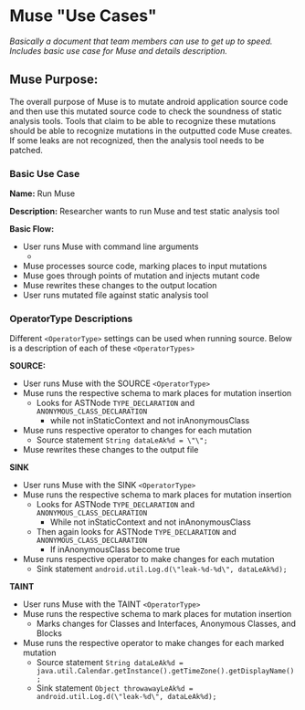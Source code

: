 # Muse "Use Cases"
*Basically a document that team members can use to get up to speed. Includes basic use case for Muse and details description.*


## Muse Purpose:
The overall purpose of Muse is to mutate android application source code and then use this mutated source code to check the soundness of static analysis tools. Tools that claim to be able to recognize these mutations should be able to recognize mutations in the outputted code Muse creates. If some leaks are not  recognized, then the analysis tool needs to be patched.

### Basic Use Case
**Name:** 
Run Muse

**Description:** 
Researcher wants to run Muse and test static analysis tool

**Basic Flow:**
- User runs Muse with command line arguments
  - <libs4ast> <AppSourceCode> <AppName> <OutputPath> <OperatorType>
- Muse processes source code, marking places to input mutations
- Muse goes through points of mutation and injects mutant code
- Muse rewrites these changes to the output location
- User runs mutated file against static analysis tool


### OperatorType Descriptions

Different `<OperatorType>` settings can be used when running source. Below is a description of each of these `<OperatorTypes>`

**SOURCE:**
- User runs Muse with the SOURCE `<OperatorType>`
- Muse runs the respective schema to mark places for mutation insertion
  - Looks for ASTNode `TYPE_DECLARATION` and `ANONYMOUS_CLASS_DECLARATION`
    - while not inStaticContext and not inAnonymousClass
- Muse runs respective operator to changes for each mutation
  - Source statement `String dataLeAk%d = \"\";`
- Muse rewrites these changes to the output file

**SINK**
- User runs Muse with the SINK `<OperatorType>`
- Muse runs the respective schema to mark places for mutation insertion
  - Looks for ASTNode `TYPE_DECLARATION` and `ANONYMOUS_CLASS_DECLARATION`
    - While not inStaticContext and not inAnonymousClass
  - Then again looks for ASTNode `TYPE_DECLARATION` and `ANONYMOUS_CLASS_DECLARATION`
    - If inAnonymousClass become true
- Muse runs respective operator to make changes for each mutation
  - Sink statement `android.util.Log.d(\"leak-%d-%d\", dataLeAk%d);`

**TAINT**
- User runs Muse with the TAINT `<OperatorType>`
- Muse runs the respective schema to mark places for mutation insertion
  - Marks changes for Classes and Interfaces, Anonymous Classes, and Blocks
- Muse runs the respective operator to make changes for each marked mutation
  - Source statement `String dataLeAk%d = java.util.Calendar.getInstance().getTimeZone().getDisplayName();`
  - Sink statement `Object throwawayLeAk%d = android.util.Log.d(\"leak-%d\", dataLeAk%d);`

